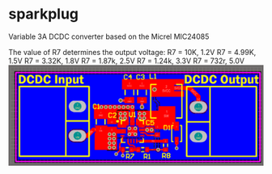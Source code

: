 sparkplug
=========

Variable 3A DCDC converter based on the Micrel MIC24085

The value of R7 determines the output voltage:
R7 = 10K, 1.2V
R7 = 4.99K, 1.5V
R7 = 3.32K, 1.8V
R7 = 1.87k, 2.5V
R7 = 1.24k, 3.3V
R7 = 732r, 5.0V
![Prototype 1](/SparkplugPCB.png)
